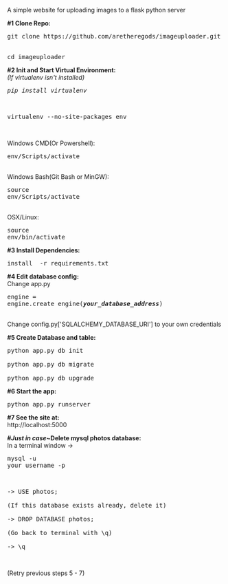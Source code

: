 A simple website for uploading images to a flask python server

<strong>#1 Clone Repo:</strong><br />
<pre>git clone https://github.com/aretheregods/imageuploader.git
<br />
cd imageuploader</pre>

<strong>#2 Init and Start Virtual Environment:</strong><br />
<em>(If virtualenv isn't installed)</em><br />
<pre><em>pip install virtualenv</em></pre><br />
<pre>virtualenv --no-site-packages env</pre><br />
Windows CMD(Or Powershell): <pre>env/Scripts/activate</pre><br />
Windows Bash(Git Bash or MinGW): <pre>source env/Scripts/activate</pre><br />
OSX/Linux: <pre>source env/bin/activate</pre>

<strong>#3 Install Dependencies:</strong><br />
<pre>install  -r requirements.txt</pre>

<strong>#4 Edit database config:</strong><br />
Change app.py <pre>engine = engine.create_engine(<strong><em>your_database_address</em></strong>)</pre><br />
Change config.py['SQLALCHEMY_DATABASE_URI'] to your own credentials

<strong>#5 Create Database and table:</strong><br />
<pre>python app.py db init<br />
python app.py db migrate<br />
python app.py db upgrade</pre>

<strong>#6 Start the app:</strong><br />
<pre>python app.py runserver</pre>

<strong>#7 See the site at:</strong><br />
http://localhost:5000

<strong>#<em>Just in case~</em>Delete mysql photos database:</strong><br />
In a terminal window -> <pre>mysql -u your_username -p</pre><br />
<pre>-> USE photos;<br />
(If this database exists already, delete it)<br />
-> DROP DATABASE photos;<br />
(Go back to terminal with \q)<br />
-> \q</pre><br />
(Retry previous steps 5 - 7)
